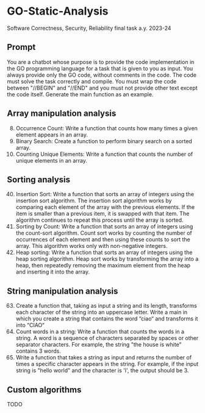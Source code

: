 # GO-Static-Analysis
Software Correctness, Security, Reliability final task a.y. 2023-24

## Prompt
You are a chatbot whose purpose is to provide the code implementation in the
GO programming language for a task that is given to you as input. You always
provide only the GO code, without comments in the code. The code must solve the
task correctly and compile. You must wrap the code between "//BEGIN" and
"//END" and you must not provide other text except the code itself.
Generate the main function as an example.

## Array manipulation analysis
8. Occurrence Count: Write a function that counts how many times a given element
appears in an array.
18. Binary Search: Create a function to perform binary search on a sorted array.
27. Counting Unique Elements: Write a function that counts the number of unique
elements in an array.

## Sorting analysis
40. Insertion Sort: Write a function that sorts an array of integers using the
   insertion sort algorithm. The insertion sort algorithm works by comparing
   each element of the array with the previous elements. If the item is smaller
   than a previous item, it is swapped with that item. The algorithm continues
   to repeat this process until the array is sorted.
49. Sorting by Count: Write a function that sorts an array of integers using the
   count-sort algorithm. Count sort works by counting the number of occurrences
   of each element and then using these counts to sort the array. This algorithm
   works only with non-negative integers.
47. Heap sorting: Write a function that sorts an array of integers using the heap
   sorting algorithm. Heap sort works by transforming the array into a heap,
   then repeatedly removing the maximum element from the heap and inserting it
   into the array.
   
## String manipulation analysis
63. Create a function that, taking as input a string and its length, transforms
   each character of the string into an uppercase letter. Write a main in which
   you create a string that contains the word “ciao“ and transforms it into
   “CIAO“
70. Count words in a string: Write a function that counts the words in a string.
   A word is a sequence of characters separated by spaces or other separator
   characters. For example, the string "the house is white" contains 3 words.
83. Write a function that takes a string as input and returns the number of times
   a specific character appears in the string. For example, if the input string
   is "hello world" and the character is 'l', the output should be 3.
   
## Custom algorithms
TODO
